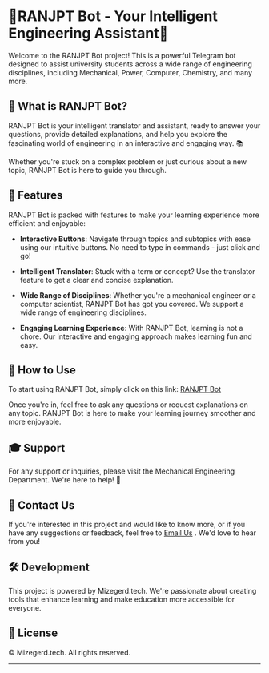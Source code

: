 

# 🚀RANJPT Bot - Your Intelligent Engineering Assistant🤖
Welcome to the RANJPT Bot project! This is a powerful Telegram bot designed to assist university students across a wide range of engineering disciplines, including Mechanical, Power, Computer, Chemistry, and many more.

## 🎯 What is RANJPT Bot?
RANJPT Bot is your intelligent translator and assistant, ready to answer your questions, provide detailed explanations, and help you explore the fascinating world of engineering in an interactive and engaging way. 📚

Whether you're stuck on a complex problem or just curious about a new topic, RANJPT Bot is here to guide you through.

## 🎁 Features
RANJPT Bot is packed with features to make your learning experience more efficient and enjoyable:

- **Interactive Buttons**: Navigate through topics and subtopics with ease using our intuitive buttons. No need to type in commands - just click and go!

- **Intelligent Translator**: Stuck with a term or concept? Use the translator feature to get a clear and concise explanation.

- **Wide Range of Disciplines**: Whether you're a mechanical engineer or a computer scientist, RANJPT Bot has got you covered. We support a wide range of engineering disciplines.

- **Engaging Learning Experience**: With RANJPT Bot, learning is not a chore. Our interactive and engaging approach makes learning fun and easy.

## 📱 How to Use
To start using RANJPT Bot, simply click on this link: [RANJPT Bot](https://t.me/RANJPT_bot)

Once you're in, feel free to ask any questions or request explanations on any topic. RANJPT Bot is here to make your learning journey smoother and more enjoyable.

## 🎓 Support
For any support or inquiries, please visit the Mechanical Engineering Department. We're here to help! 🚀

## 📧 Contact Us
If you're interested in this project and would like to know more, or if you have any suggestions or feedback, feel free to [Email Us](theroundtable1399@gmail.com) . We'd love to hear from you!

## 🛠️ Development
This project is powered by Mizegerd.tech. We're passionate about creating tools that enhance learning and make education more accessible for everyone.

## 📜 License
© Mizegerd.tech. All rights reserved.












--------------------------------------------------------------------










